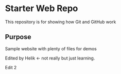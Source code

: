# Starter Web Repo

This repository is for showing how Git and GitHub work

## Purpose

Sample website with plenty of files for demos

Edited by Helik <- not really but just learning.

Edit 2